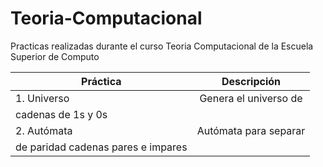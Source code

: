# Teoria-Computacional
Practicas realizadas durante el curso Teoria Computacional de la Escuela Superior de Computo

| Práctica      | Descripción                 | 
| ------------- |:---------------------------:| 
| 1. Universo   |  Genera el universo de      |
|                   cadenas de 1s  y 0s        
| 2. Autómata   |  Autómata para separar      |   
|  de paridad       cadenas pares e impares   |   
